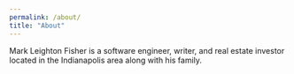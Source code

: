 ```yaml
---
permalink: /about/
title: "About"
---
```


Mark Leighton Fisher is a software engineer, writer, and real estate investor located
in the Indianapolis area along with his family.
